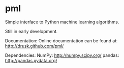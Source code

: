 pml
===

Simple interface to Python machine learning algorithms.

Still in early development.

Documentation:
Online documentation can be found at:
http://drusk.github.com/pml/

Dependencies:
NumPy: http://numpy.scipy.org/
pandas: http://pandas.pydata.org/
